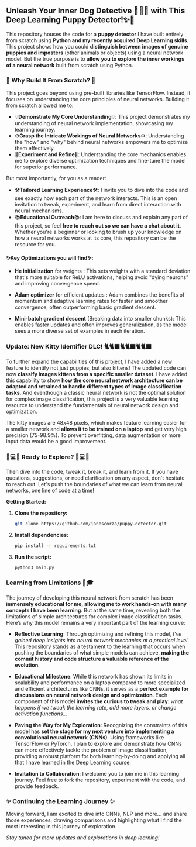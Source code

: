 ## Unleash Your Inner Dog Detective 🐶🕵️‍♂️ with This Deep Learning Puppy Detector!✨🐾

This repository houses the code for a **puppy detector** I have built entirely from scratch using **Python and my recently acquired Deep Learning skills**. This project shows how you could **distinguish between images of genuine puppies and imposters** (other animals or objects) using a neural network model. But the true purpose is to **allow you to explore the inner workings of a neural network** built from scratch using Python.

### 🤔 Why Build It From Scratch? 🤔

This project goes beyond using pre-built libraries like TensorFlow. Instead, it focuses on understanding the core principles of neural networks. Building it from scratch allowed me to:

* 💡**Demonstrate My Core Understanding**💡: This project demonstrates my understanding of neural network implementation, showcasing my learning journey.
* ⚙️**Grasp the Intricate Workings of Neural Networks**⚙️: Understanding the "how" and "why" behind neural networks empowers me to optimize them effectively.
* 🔨**Experiment and Refine**🔨: Understanding the core mechanics enables me to explore diverse optimization techniques and fine-tune the model for superior performance.

But most importantly, for you as a reader:
* 🛠**Tailored Learning Experience**🛠: I invite you to dive into the code and see exactly how each part of the network interacts. This is an open invitation to tweak, experiment, and learn from direct interaction with neural mechanisms.
* 📚**Educational Outreach**📚: I am here to discuss and explain any part of this project, so feel **free to reach out so we can have a chat about it**. Whether you're a beginner or looking to brush up your knowledge on how a neural networks works at its core, this repository can be the resource for you.

#### ✨Key Optimizations you will find✨:

* **He initialization** for weights : This sets weights with a standard deviation that's more suitable for ReLU activations, helping avoid "dying neurons" and improving convergence speed.

* **Adam optimizer** for efficient updates : Adam combines the benefits of momentum and adaptive learning rates for faster and smoother convergence, often outperforming basic gradient descent.

* **Mini-batch gradient descent** (Breaking data into smaller chunks): This enables faster updates and often improves generalization, as the model sees a more diverse set of examples in each iteration.

### Update: New Kitty Identifier DLC! 🐈🐈‍⬛🐈🐈‍⬛🐈🐈‍⬛

To further expand the capabilities of this project, I have added a new feature to identify not just puppies, but also kittens! The updated code can now **classify images kittens from a specific smaller dataset**. I have added this capability to show **how the core neural network architecture can be adapted and retrained to handle different types of image classification tasks**. And eventhough a classic
neural network is not the optimal solution for complex image classification, this project is a very valuable learning resource to understand the fundamentals of neural network design and optimization.

The kitty images are 48x48 pixels, which makes feature learning easier for a smaller network and **allows it to be trained on a laptop** and get very high precision (75-98.9%). To prevent overfitting, data augmentation or more input data would be a good improvement.

### 🐶💻🚀 Ready to Explore? 🐶💻🚀
Then dive into the code, tweak it, break it, and learn from it. If you have questions, suggestions, or need clarification on any aspect, don't hesitate to reach out. Let's push the boundaries of what we can learn from neural networks, one line of code at a time!

**Getting Started:**

1. **Clone the repository:**
   ```bash
   git clone https://github.com/janescorza/puppy-detector.git
   ```
2. **Install dependencies:**
   ```bash
   pip install -r requirements.txt
   ```
3. **Run the script:**
   ```bash
   python3 main.py
   ```


### **Learning from Limitations 🚧🎓**

The journey of developing this neural network from scratch has been **immensely educational for me, allowing me to work hands-on with many concepts I have been learning**. But at the same time, revealing both the limitations of simple architectures for complex image classification tasks. Here’s why this model remains a very important part of the learning curve:

* **Reflective Learning**: Through optimizing and refining this model, *I’ve gained deep insights into neural network mechanics at a practical level*. This repository stands as a testament to the learning that occurs when pushing the boundaries of what simple models can achieve, **making the commit history and code structure a valuable reference of the evolution**.

* **Educational Milestone**: While this network has shown its limits in scalability and performance on a laptop compared to more specialized and efficient architectures like CNNs, it serves as a **perfect example for discussions on neural network design and optimization**. Each component of this model **invites the curious to tweak and play**: *what happens if we tweak the learning rate, add more layers, or change activation functions...*

* **Paving the Way for My Exploration**: Recognizing the constraints of this model has **set the stage for my next venture into implementing a convolutional neural network (CNNs)**. Using frameworks like TensorFlow or PyTorch, I plan to explore and demonstrate how CNNs can more effectively tackle the problem of image classification, providing a robust platform for both learning-by-doing and applying all that I have learned in the Deep Learning course.

* **Invitation to Collaboration**: I welcome you to join me in this learning journey. Feel free to fork the repository, experiment with the code, and provide feedback. 

### ✨ Continuing the Learning Journey ✨
Moving forward, I am excited to dive into CNNs, NLP and more... and share those experiences, drawing comparisons and highlighting what I find the most interesting in this journey of exploration. 

*Stay tuned for more updates and explorations in deep learning!*